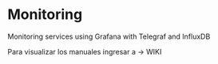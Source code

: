 # Monitoring
Monitoring services using Grafana with Telegraf and InfluxDB

Para visualizar los manuales ingresar a -> WIKI  

